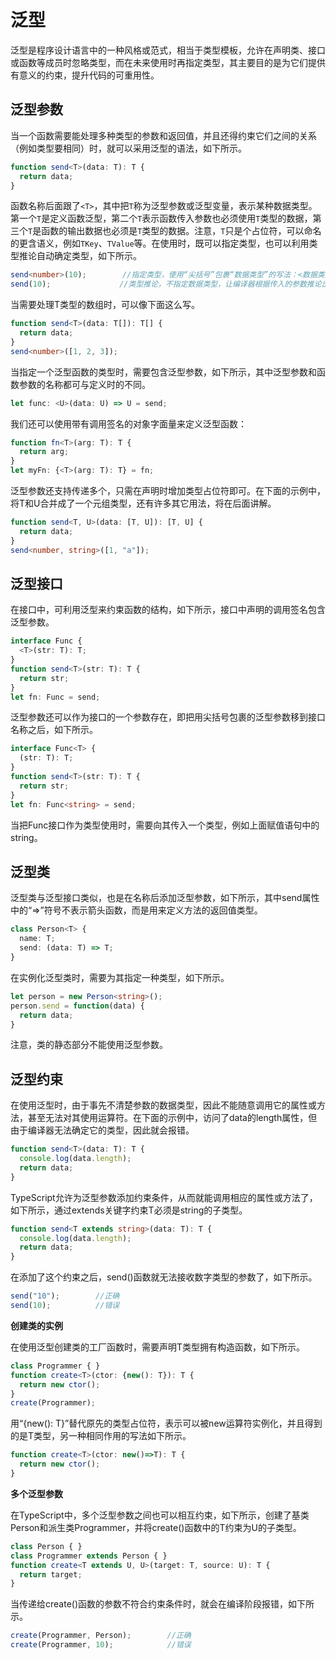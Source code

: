 # 泛型

泛型是程序设计语言中的一种风格或范式，相当于类型模板，允许在声明类、接口或函数等成员时忽略类型，而在未来使用时再指定类型，其主要目的是为它们提供有意义的约束，提升代码的可重用性。

## 泛型参数
当一个函数需要能处理多种类型的参数和返回值，并且还得约束它们之间的关系（例如类型要相同）时，就可以采用泛型的语法，如下所示。
```typescript
function send<T>(data: T): T {
  return data;
}
```
函数名称后面跟了`<T>`，其中把`T`称为泛型参数或泛型变量，表示某种数据类型。第一个`T`是定义函数泛型，第二个`T`表示函数传入参数也必须使用`T`类型的数据，第三个`T`是函数的输出数据也必须是`T`类型的数据。注意，`T`只是个占位符，可以命名的更含语义，例如`TKey`、`TValue`等。在使用时，既可以指定类型，也可以利用类型推论自动确定类型，如下所示。
```typescript
send<number>(10);        //指定类型，使用“尖括号”包裹“数据类型”的写法：<数据类型>
send(10);            　　//类型推论，不指定数据类型，让编译器根据传入的参数推论出数据类型
```
当需要处理T类型的数组时，可以像下面这么写。
```typescript
function send<T>(data: T[]): T[] {
  return data;
}
send<number>([1, 2, 3]);
```
当指定一个泛型函数的类型时，需要包含泛型参数，如下所示，其中泛型参数和函数参数的名称都可与定义时的不同。
```typescript
let func: <U>(data: U) => U = send;
```
我们还可以使用带有调用签名的对象字面量来定义泛型函数：
```typescript
function fn<T>(arg: T): T {
  return arg;
}
let myFn: {<T>(arg: T): T} = fn;
```
泛型参数还支持传递多个，只需在声明时增加类型占位符即可。在下面的示例中，将T和U合并成了一个元组类型，还有许多其它用法，将在后面讲解。
```typescript
function send<T, U>(data: [T, U]): [T, U] {
  return data;
}
send<number, string>([1, "a"]);
```

## 泛型接口

在接口中，可利用泛型来约束函数的结构，如下所示，接口中声明的调用签名包含泛型参数。
```typescript
interface Func {
  <T>(str: T): T;
}
function send<T>(str: T): T {
  return str;
}
let fn: Func = send;
```
泛型参数还可以作为接口的一个参数存在，即把用尖括号包裹的泛型参数移到接口名称之后，如下所示。
```typescript
interface Func<T> {
  (str: T): T;
}
function send<T>(str: T): T {
  return str;
}
let fn: Func<string> = send;
```
当把Func接口作为类型使用时，需要向其传入一个类型，例如上面赋值语句中的string。


## 泛型类

泛型类与泛型接口类似，也是在名称后添加泛型参数，如下所示，其中send属性中的“=>”符号不表示箭头函数，而是用来定义方法的返回值类型。
```typescript
class Person<T> {
  name: T;
  send: (data: T) => T;
}
```
在实例化泛型类时，需要为其指定一种类型，如下所示。
```typescript
let person = new Person<string>();
person.send = function(data) {
  return data;
}
```
注意，类的静态部分不能使用泛型参数。


## 泛型约束

在使用泛型时，由于事先不清楚参数的数据类型，因此不能随意调用它的属性或方法，甚至无法对其使用运算符。在下面的示例中，访问了data的length属性，但由于编译器无法确定它的类型，因此就会报错。
```typescript
function send<T>(data: T): T {
  console.log(data.length);
  return data;
}
```
TypeScript允许为泛型参数添加约束条件，从而就能调用相应的属性或方法了，如下所示，通过extends关键字约束T必须是string的子类型。
```typescript
function send<T extends string>(data: T): T {
  console.log(data.length);
  return data;
}
```
在添加了这个约束之后，send()函数就无法接收数字类型的参数了，如下所示。
```typescript
send("10");        //正确
send(10);          //错误
```

**创建类的实例**

在使用泛型创建类的工厂函数时，需要声明T类型拥有构造函数，如下所示。
```typescript
class Programmer { }
function create<T>(ctor: {new(): T}): T {
  return new ctor();
}
create(Programmer);
```
用“{new(): T}”替代原先的类型占位符，表示可以被new运算符实例化，并且得到的是T类型，另一种相同作用的写法如下所示。
```typescript
function create<T>(ctor: new()=>T): T {
  return new ctor();
}
```

**多个泛型参数**

在TypeScript中，多个泛型参数之间也可以相互约束，如下所示，创建了基类Person和派生类Programmer，并将create()函数中的T约束为U的子类型。
```typescript
class Person { }
class Programmer extends Person { }
function create<T extends U, U>(target: T, source: U): T {
  return target;
}
```
当传递给create()函数的参数不符合约束条件时，就会在编译阶段报错，如下所示。
```typescript
create(Programmer, Person);        //正确
create(Programmer, 10);            //错误
```
